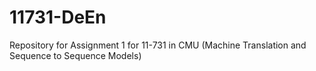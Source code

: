 # 11731-DeEn
Repository for Assignment 1 for 11-731 in CMU (Machine Translation and Sequence to Sequence Models)
